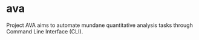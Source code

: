 # ava
Project AVA aims to automate mundane quantitative analysis tasks through Command Line Interface (CLI).
